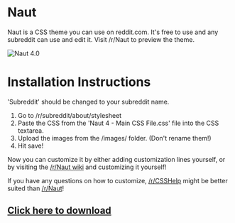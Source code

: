 Naut
===============

Naut is a CSS theme you can use on reddit.com. It's free to use and any subreddit can use and edit it. Visit /r/Naut to preview the theme.

![Naut 4.0](http://i.imgur.com/6iYIMcF.png)


Installation Instructions
===============

'Subreddit' should be changed to your subreddit name.

  1. Go to /r/subreddit/about/stylesheet
  2. Paste the CSS from the 'Naut 4 - Main CSS File.css' file into the CSS textarea.
  3. Upload the images from the /images/ folder. (Don't rename them!)
  4. Hit save!

Now you can customize it by either adding customization lines yourself, or by visiting the [/r/Naut wiki](https://www.reddit.com/r/naut/wiki/index) and customizing it yourself!

If you have any questions on how to customize, [/r/CSSHelp](https://www.reddit.com/r/csshelp) might be better suited than [/r/Naut](https://www.reddit.com/r/Naut)!


## [Click here to download](https://github.com/Axel--/Naut-for-reddit/releases/latest)

